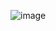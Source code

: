 ![image](https://github.com/heesoo-park/ForCodeKata/assets/80674868/0738fe23-18bc-4b28-96d1-22e55d2de7a4)
